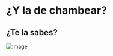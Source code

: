 # ¿Y la de chambear?
## ¿Te la sabes?

![image](https://github.com/lmoyacarias/Hacking/assets/133811700/8c2b0a36-6bdc-422f-af17-f1ec0b023889)

